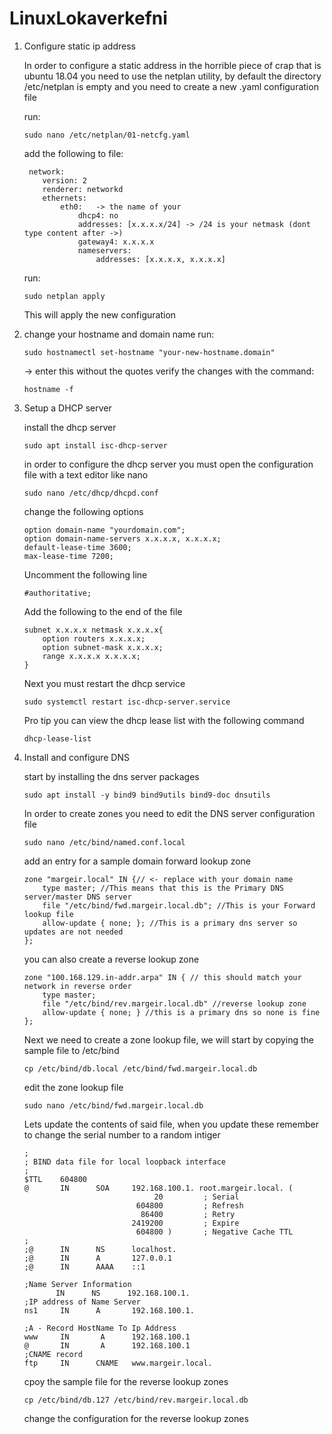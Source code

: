# LinuxLokaverkefni

1. Configure static ip address
    
    In order to configure a static address in the horrible piece of crap that is ubuntu 18.04 you need to use the netplan utility, by default the directory /etc/netplan is empty and you need to create a new .yaml configuration file
    
    run: 
    ```
    sudo nano /etc/netplan/01-netcfg.yaml
    ```
    add the following to file:
    ```
     network:
        version: 2
        renderer: networkd
        ethernets:
            eth0:   -> the name of your 
                dhcp4: no
                addresses: [x.x.x.x/24] -> /24 is your netmask (dont type content after ->)
                gateway4: x.x.x.x
                nameservers:
                    addresses: [x.x.x.x, x.x.x.x]
    ```
    
    run: 
    
    ```
    sudo netplan apply
    ```
    This will apply the new configuration
    
2. change your hostname and domain name
    run: 
    ```
    sudo hostnamectl set-hostname "your-new-hostname.domain"
    ```
    -> enter this without the quotes
    verify the changes with the command:
    ```
    hostname -f
    ```
    
3. Setup a DHCP server

    install the dhcp server
    
    ```
    sudo apt install isc-dhcp-server
    ```
    
    in order to configure the dhcp server you must open the configuration file with a text editor like nano
    
    ```
    sudo nano /etc/dhcp/dhcpd.conf
    ```
    
    change the following options
    
    ```
    option domain-name "yourdomain.com";
    option domain-name-servers x.x.x.x, x.x.x.x;
    default-lease-time 3600;
    max-lease-time 7200;
    ```
    
    Uncomment the following line
    
    ```
    #authoritative;
    ```
    
    Add the following to the end of the file
    
    ```
    subnet x.x.x.x netmask x.x.x.x{
        option routers x.x.x.x;
        option subnet-mask x.x.x.x;
        range x.x.x.x x.x.x.x;
    }
    ```
    
    Next you must restart the dhcp service
    
    ```
    sudo systemctl restart isc-dhcp-server.service
    ```
    
    Pro tip you can view the dhcp lease list with the following command
    
    ```
    dhcp-lease-list
    ```
    
4. Install and configure DNS
    
    start by installing the dns server packages
    
    ```
    sudo apt install -y bind9 bind9utils bind9-doc dnsutils
    ```
    
    In order to create zones you need to edit the DNS server configuration file
    
    ```
    sudo nano /etc/bind/named.conf.local
    ```
    
    add an entry for a sample domain forward lookup zone
    
    ```
    zone "margeir.local" IN {// <- replace with your domain name
        type master; //This means that this is the Primary DNS server/master DNS server
        file "/etc/bind/fwd.margeir.local.db"; //This is your Forward lookup file
        allow-update { none; }; //This is a primary dns server so updates are not needed
    };
    ```
    
    you can also create a reverse lookup zone
    
    ```
    zone "100.168.129.in-addr.arpa" IN { // this should match your network in reverse order
        type master;
        file "/etc/bind/rev.margeir.local.db" //reverse lookup zone
        allow-update { none; } //this is a primary dns so none is fine
    };
    ```
    
    Next we need to create a zone lookup file, we will start by copying the sample file to /etc/bind
    
    ```
    cp /etc/bind/db.local /etc/bind/fwd.margeir.local.db
    ```
    
    edit the zone lookup file
    
    ```
    sudo nano /etc/bind/fwd.margeir.local.db
    ```
    
    Lets update the contents of said file, when you update these remember to change the serial number to a random intiger
    
    ```
    ;
    ; BIND data file for local loopback interface
    ;
    $TTL    604800
    @       IN      SOA     192.168.100.1. root.margeir.local. (
                                 20         ; Serial
                             604800         ; Refresh
                              86400         ; Retry
                            2419200         ; Expire
                             604800 )       ; Negative Cache TTL
    ;
    ;@      IN      NS      localhost.
    ;@      IN      A       127.0.0.1
    ;@      IN      AAAA    ::1

    ;Name Server Information
           IN      NS      192.168.100.1.
    ;IP address of Name Server
    ns1     IN      A       192.168.100.1.
    
    ;A - Record HostName To Ip Address
    www     IN       A      192.168.100.1
    @       IN       A      192.168.100.1
    ;CNAME record
    ftp     IN      CNAME   www.margeir.local.
    ```
    
    cpoy the sample file for the reverse lookup zones
    
    ```
    cp /etc/bind/db.127 /etc/bind/rev.margeir.local.db
    ```
        
    change the configuration for the reverse lookup zones
    
    
    
